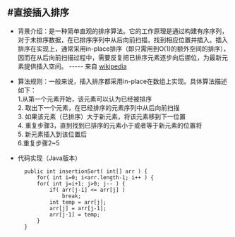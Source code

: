 #直接插入排序
---
* 背景介绍：是一种简单直观的排序算法。它的工作原理是通过构建有序序列，对于未排序数据，在已排序序列中从后向前扫描，找到相应位置并插入。插入排序在实现上，通常采用in-place排序（即只需用到O(1)的额外空间的排序），因而在从后向前扫描过程中，需要反复把已排序元素逐步向后挪位，为最新元素提供插入空间。 ----- 来自 [wikipedia](https://zh.wikipedia.org/wiki/%E6%8F%92%E5%85%A5%E6%8E%92%E5%BA%8F)

* 算法规则：一般来说，插入排序都采用in-place在数组上实现。具体算法描述如下： <br> 1.从第一个元素开始，该元素可以认为已经被排序<br> 2. 取出下一个元素，在已经排序的元素序列中从后向前扫描 <br> 3. 如果该元素（已排序）大于新元素，将该元素移到下一位置 <br> 4. 重复步骤3，直到找到已排序的元素小于或者等于新元素的位置将<br> 5. 新元素插入到该位置后 <br> 6.重复步骤2~5

* 代码实现（Java版本）

        public int insertionSort( int[] arr ) {
            for( int i=0; i<arr.length-1; i++ ) {	
        	for( int j=i+1; j>0; j-- ) {
            	if( arr[j-1] <= arr[j] )
                	break;
            	int temp = arr[j];
            	arr[j] = arr[j-1];
            	arr[j-1] = temp;
        	}
    	}
